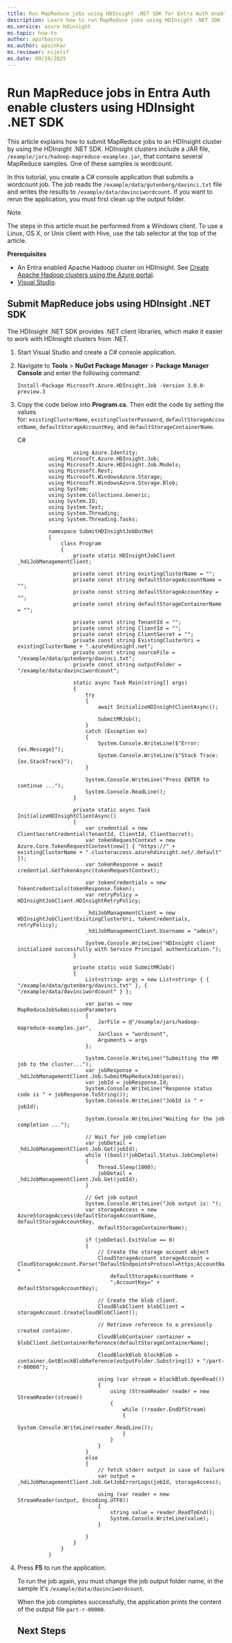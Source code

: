 ```yaml
---
title: Run MapReduce jobs using HDInsight .NET SDK for Entra Auth enabled Azure HDInsight clusters
description: Learn how to run MapReduce jobs using HDInsight .NET SDK  for Entra Auth enabled Azure HDInsight clusters
ms.service: azure-hdinsight
ms.topic: how-to
author: apurbasroy
ms.author: apsinhar
ms.reviewer: nijelsf
ms.date: 09/19/2025
---
```


# Run MapReduce jobs in Entra Auth enable clusters using HDInsight .NET SDK

This article explains how to submit MapReduce jobs to an HDInsight cluster by using the HDInsight .NET SDK. HDInsight clusters include a JAR file, `/example/jars/hadoop-mapreduce-examples.jar`, that contains several 
MapReduce samples. One of these samples is wordcount.

In this tutorial, you create a C# console application that submits a wordcount job. The job reads the `/example/data/gutenberg/davinci.txt` file and writes the results to `/example/data/davinciwordcount`. 
If you want to rerun the application, you must first clean up the output folder.

> [!NOTE]
> The steps in this article must be performed from a Windows client. To use a Linux, OS X, or Unix client with Hive, use the tab selector at the top of the article.


**Prerequisites**

- An Entra enabled Apache Hadoop cluster on HDInsight. See [Create Apache Hadoop clusters using the Azure portal](../hdinsight-hadoop-create-linux-clusters-portal.md).
- [Visual Studio](https://visualstudio.microsoft.com/vs/community/).


## **Submit MapReduce jobs using HDInsight .NET SDK**

The HDInsight .NET SDK provides .NET client libraries, which make it easier to work with HDInsight clusters from .NET.

1. Start Visual Studio and create a C# console application.
1. Navigate to **Tools** > **NuGet Package Manager** > **Package Manager Console** and enter the following command:

   ```
   Install-Package Microsoft.Azure.HDInsight.Job -Version 3.0.0-preview.3
   ```

1. Copy the code below into **Program.cs**. Then edit the code by setting the values for: `existingClusterName`, `existingClusterPassword`, `defaultStorageAccountName`, `defaultStorageAccountKey`, and `defaultStorageContainerName`.
    
    C#

      ```
        				using Azure.Identity;
				using Microsoft.Azure.HDInsight.Job;
				using Microsoft.Azure.HDInsight.Job.Models;
				using Microsoft.Rest;
				using Microsoft.WindowsAzure.Storage;
				using Microsoft.WindowsAzure.Storage.Blob;
				using System;
				using System.Collections.Generic;
				using System.IO;
				using System.Text;
				using System.Threading;
				using System.Threading.Tasks;

				namespace SubmitHDInsightJobDotNet
				{
					class Program
					{
						private static HDInsightJobClient _hdiJobManagementClient;

						private const string existingClusterName = "";
						private const string defaultStorageAccountName = "";
						private const string defaultStorageAccountKey = "";
						private const string defaultStorageContainerName = "";

						private const string TenantId = "";
						private const string ClientId = "";
						private const string ClientSecret = "";
						private const string ExistingClusterUri = existingClusterName + ".azurehdinsight.net";
						private const string sourceFile = "/example/data/gutenberg/davinci.txt";
						private const string outputFolder = "/example/data/davinciwordcount";

						static async Task Main(string[] args)
						{
							try
							{
								await InitializeHDInsightClientAsync();

								SubmitMRJob();
							}
							catch (Exception ex)
							{
								System.Console.WriteLine($"Error: {ex.Message}");
								System.Console.WriteLine($"Stack Trace: {ex.StackTrace}");
							}

							System.Console.WriteLine("Press ENTER to continue ...");
							System.Console.ReadLine();
						}

						private static async Task InitializeHDInsightClientAsync()
						{
							var credential = new ClientSecretCredential(TenantId, ClientId, ClientSecret);
							var tokenRequestContext = new Azure.Core.TokenRequestContext(new[] { "https://" + existingClusterName + ".clusteraccess.azurehdinsight.net/.default" });
							var tokenResponse = await credential.GetTokenAsync(tokenRequestContext);

							var tokenCredentials = new TokenCredentials(tokenResponse.Token);
							var retryPolicy = HDInsightJobClient.HDInsightRetryPolicy;

							_hdiJobManagementClient = new HDInsightJobClient(ExistingClusterUri, tokenCredentials, retryPolicy);
							_hdiJobManagementClient.Username = "admin";

							System.Console.WriteLine("HDInsight client initialized successfully with Service Principal authentication.");
						}

						private static void SubmitMRJob()
						{
							List<string> args = new List<string> { { "/example/data/gutenberg/davinci.txt" }, { "/example/data/davinciwordcount" } };

							var paras = new MapReduceJobSubmissionParameters
							{
								JarFile = @"/example/jars/hadoop-mapreduce-examples.jar",
								JarClass = "wordcount",
								Arguments = args
							};

							System.Console.WriteLine("Submitting the MR job to the cluster...");
							var jobResponse = _hdiJobManagementClient.Job.SubmitMapReduceJob(paras);
							var jobId = jobResponse.Id;
							System.Console.WriteLine("Response status code is " + jobResponse.ToString());
							System.Console.WriteLine("JobId is " + jobId);

							System.Console.WriteLine("Waiting for the job completion ...");

							// Wait for job completion
							var jobDetail = _hdiJobManagementClient.Job.Get(jobId);
							while ((bool)!jobDetail.Status.JobComplete)
							{
								Thread.Sleep(1000);
								jobDetail = _hdiJobManagementClient.Job.Get(jobId);
							}

							// Get job output
							System.Console.WriteLine("Job output is: ");
							var storageAccess = new AzureStorageAccess(defaultStorageAccountName, defaultStorageAccountKey,
								defaultStorageContainerName);

							if (jobDetail.ExitValue == 0)
							{
								// Create the storage account object
								CloudStorageAccount storageAccount = CloudStorageAccount.Parse("DefaultEndpointsProtocol=https;AccountName=" +
									defaultStorageAccountName +
									";AccountKey=" + defaultStorageAccountKey);

								// Create the blob client.
								CloudBlobClient blobClient = storageAccount.CreateCloudBlobClient();

								// Retrieve reference to a previously created container.
								CloudBlobContainer container = blobClient.GetContainerReference(defaultStorageContainerName);

								CloudBlockBlob blockBlob = container.GetBlockBlobReference(outputFolder.Substring(1) + "/part-r-00000");

								using (var stream = blockBlob.OpenRead())
								{
									using (StreamReader reader = new StreamReader(stream))
									{
										while (!reader.EndOfStream)
										{
											System.Console.WriteLine(reader.ReadLine());
										}
									}
								}
							}
							else
							{
								// fetch stderr output in case of failure
								var output = _hdiJobManagementClient.Job.GetJobErrorLogs(jobId, storageAccess);

								using (var reader = new StreamReader(output, Encoding.UTF8))
								{
									string value = reader.ReadToEnd();
									System.Console.WriteLine(value);
								}

							}
						}
					}
				}
   ```
1. Press **F5** to run the application.

   To run the job again, you must change the job output folder name, in the sample it's `/example/data/davinciwordcount`.

   When the job completes successfully, the application prints the content of the output file `part-r-00000`.

   ## Next Steps
     

